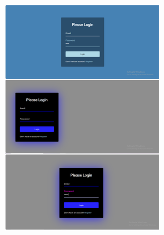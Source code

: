 ![B](https://github.com/Mowdat-Rida/form-wave/blob/main/Before%20output.png)
![A](https://github.com/Mowdat-Rida/form-wave/blob/main/after%20output%201.png)
![A](https://github.com/Mowdat-Rida/form-wave/blob/main/after%20output%202.png)
